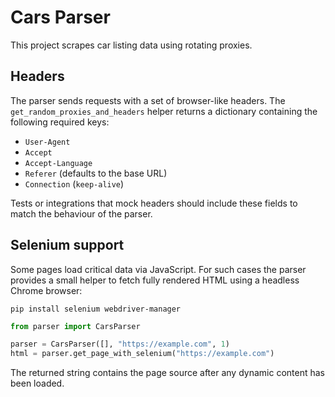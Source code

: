# Cars Parser

This project scrapes car listing data using rotating proxies.

## Headers

The parser sends requests with a set of browser-like headers. The
`get_random_proxies_and_headers` helper returns a dictionary containing the
following required keys:

- `User-Agent`
- `Accept`
- `Accept-Language`
- `Referer` (defaults to the base URL)
- `Connection` (`keep-alive`)

Tests or integrations that mock headers should include these fields to match
the behaviour of the parser.

## Selenium support

Some pages load critical data via JavaScript. For such cases the parser
provides a small helper to fetch fully rendered HTML using a headless Chrome
browser:

```
pip install selenium webdriver-manager
```

```python
from parser import CarsParser

parser = CarsParser([], "https://example.com", 1)
html = parser.get_page_with_selenium("https://example.com")
```

The returned string contains the page source after any dynamic content has
been loaded.

